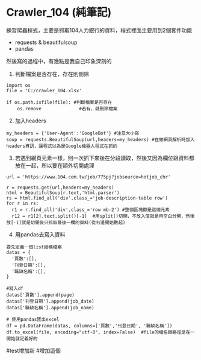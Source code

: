 # Crawler_104 (純筆記)
練習爬蟲程式，主要是抓取104人力銀行的資料，程式裡面主要用到2個套件功能
- requests & beautifulsoup
- pandas

然後寫的過程中，有幾點是我自己印象深刻的

1. 判斷檔案是否存在，存在則刪除
```
import os
file = 'C:/crawler_104.xlsx'

if os.path.isfile(file): #判斷檔案是否存在
	os.remove              #若有，就刪除檔案
```

2. 加入headers
```
my_headers = {'User-Agent':'GoogleBot'} #注意大小寫
soup = requests.BeautifulSoup(url,headers=my_headers) #在做網頁解析時加入headers資訊，讓程式以為是Google機器人程式在抓的
```

3. 若遇到網頁元素一樣，則一次抓下來後在分段讀取，然後又因為欄位跟資料都放在一起，所以要在額外切開處理
```
url = 'https://www.104.com.tw/job/775pj?jobsource=hotjob_chr'

r = requests.get(url,headers=my_headers)
html = BeautifulSoup(r.text,'html.parser')
rs = html.find_all('div',class_='job-description-table row')
for r in rs:
  r1 = r.find_all('div',class_='row mb-2') #整個區塊都是這個元素
  r12 = r1[2].text.split()[-1]  #用split()切開，不放入值就是用空白分開，然後放[-1]就是切開後只抓取最後一欄的資料(從右邊開始數起)
```

4. 用pandas去寫入資料
```
要先定義一個list結構檔案
datas = {
  '頁數':[],
  '刊登日期':[],
  '職缺名稱':[],
}

#寫入df
datas['頁數'].append(page)
datas['刊登日期'].append(job_date)
datas['職缺名稱'].append(job_name)

# 使用pandas匯出excel
df = pd.DataFrame(datas, columns=['頁數','刊登日期', '職缺名稱'])
df.to_excel(file, encoding="utf-8", index=False)  #file的檔名跟路徑是在一開始就定義好的
```

#test增加新
#增加這個